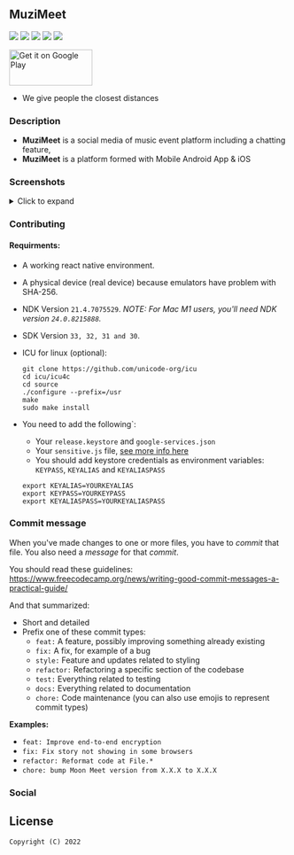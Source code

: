 ## MuziMeet

<p float="left">
<img src="https://img.shields.io/badge/license-GPL-blue.svg" />
<img src="https://visitor-badge.laobi.icu/badge?page_id=MoonMeet.MoonMeet-CrossPlatform" />
<img src="https://github.com/MoonMeet/MoonMeet-CrossPlatform/actions/workflows/android-ci-linux.yml/badge.svg" />
<img src="https://github.com/MoonMeet/MoonMeet-CrossPlatform/actions/workflows/android-ci-linux-narch.yml/badge.svg" />
<img src="https://www.codefactor.io/repository/github/moonmeet/moonmeet-crossplatform/badge" />
</p>
<p>
<a href='https://play.google.com/store/apps/details?id=org.moon.moonmeet&utm_campaign=Moon%20Meet&pcampaignid=pcampaignidMKT-Other-global-all-co-prtnr-py-PartBadge-Mar2515-1'>
<img alt='Get it on Google Play' src='https://play.google.com/intl/en_us/badges/static/images/badges/en_badge_web_generic.png' width="150" height="65"/>
</a>
</p>

- We give people the closest distances

### Description

- **MuziMeet** is a social media of music event platform including a chatting feature,
- **MuziMeet** is a platform formed with Mobile Android App & iOS


### Screenshots

<details><summary>Click to expand</summary>
<p float="left">
<img src="https://raw.github.com/MoonMeet/MoonMeet-CrossPlatform/main/assets/splash.png" width="225" height="575" />
<img src="https://raw.github.com/MoonMeet/MoonMeet-CrossPlatform/main/assets/login.png" width="225" height="575" />
<img src="https://raw.github.com/MoonMeet/MoonMeet-CrossPlatform/main/assets/home.png" width="225" height="575" />
</p>
<p float="left">
<img src="https://raw.github.com/MoonMeet/MoonMeet-CrossPlatform/main/assets/me.png" width="225" height="575" />
<img src="https://raw.github.com/MoonMeet/MoonMeet-CrossPlatform/main/assets/chats.png" width="225" height="575" />
<img src="https://raw.github.com/MoonMeet/MoonMeet-CrossPlatform/main/assets/discover.png" width="225" height="575" />
</p>
</details>

### Contributing

#### Requirments:

- A working react native environment.
- A physical device (real device) because emulators have problem with SHA-256.
- NDK Version `21.4.7075529`. *NOTE: For Mac M1 users, you'll need NDK version `24.0.8215888`.*

- SDK Version `33, 32, 31 and 30`.
- ICU for linux (optional):

  ```
  git clone https://github.com/unicode-org/icu
  cd icu/icu4c
  cd source
  ./configure --prefix=/usr
  make
  sudo make install
  ```
- You need to add the following`:

  - Your `release.keystore` and `google-services.json`
  - Your `sensitive.js` file, [see more info here](/src/secrets/info.md)
  - You should add keystore  credentials as environment variables: `KEYPASS`, `KEYALIAS` and `KEYALIASPASS`

  ```
  export KEYALIAS=YOURKEYALIAS
  export KEYPASS=YOURKEYPASS
  export KEYALIASPASS=YOURKEYALIASPASS
  ```

### Commit message

When you've made changes to one or more files, you have to *commit* that file. You also need a *message* for that *commit*.

You should read these guidelines:
https://www.freecodecamp.org/news/writing-good-commit-messages-a-practical-guide/

And that summarized:

- Short and detailed
- Prefix one of these commit types:
  - `feat:` A feature, possibly improving something already existing
  - `fix:` A fix, for example of a bug
  - `style:` Feature and updates related to styling
  - `refactor:` Refactoring a specific section of the codebase
  - `test:` Everything related to testing
  - `docs:` Everything related to documentation
  - `chore:` Code maintenance (you can also use emojis to represent commit types)

**Examples:**

- `feat: Improve end-to-end encryption `
- `fix: Fix story not showing in some browsers`
- `refactor: Reformat code at File.*`
- `chore: bump Moon Meet version from X.X.X to X.X.X `


### Social



## License

```
Copyright (C) 2022  
